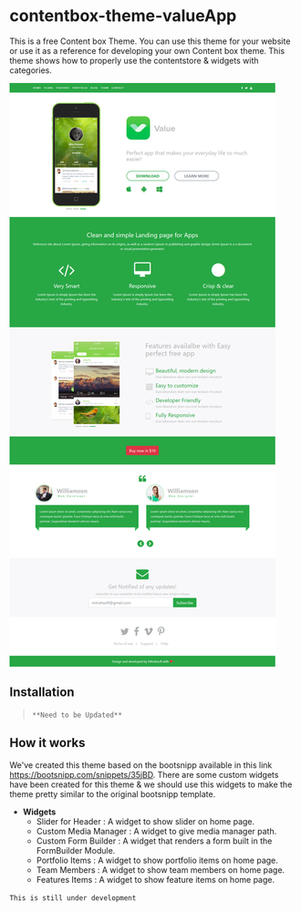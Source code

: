 # **contentbox-theme-valueApp**

This is a free Content box Theme. You can use this theme for your website or use it as a reference for developing your own Content box theme. This theme shows how to properly use the contentstore & widgets with categories.

![addDetails](Screenshots/Homepage.png)

## Installation

> `**Need to be Updated**`

## How it works

We've created this theme based on the bootsnipp available in this link https://bootsnipp.com/snippets/35jBD. There are some custom widgets have been created for this theme & we should use this widgets to make the theme pretty similar to the original bootsnipp template.

 - **Widgets**
	- Slider for Header						:  A widget to show slider on home page.
	- Custom Media Manager 		:  A widget to give media manager path.
	- Custom Form Builder 				:  A widget that renders a form built in the FormBuilder Module.
	- Portfolio Items 						: A widget to show portfolio items on home page.
	- Team Members						: A widget to show team members on home page.
	- Features Items							: A widget to show feature items on home page.

``` This is still under development ```